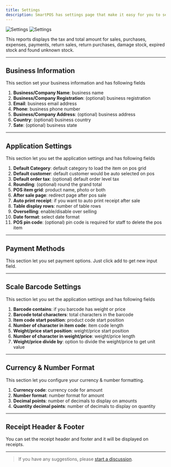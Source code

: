 ```yaml
---
title: Settings
description: SmartPOS has settings page that make it easy for you to set it as per you preferences.
---
```


![Settings](/images/light/settings.png 'Settings')
![Settings](/images/dark/settings.png 'Settings')

This reports displays the tax and total amount for sales, purchases, expenses, payments, return sales, return purchases, damage stock, expired stock and found unknown stock.

---

## Business Information

This section set your business information and has following fields

1. **Business/Company Name**: business name
2. **Business/Company Registration**: (optional) business registration
3. **Email**: business email address
4. **Phone**: business phone number
5. **Business/Company Address**: (optional) business address
6. **Country**: (optional) business country
7. **Sate**: (optional) business state

---

## Application Settings

This section let you set the application settings and has following fields

1. **Default Category**: default category to load the item on pos grid
2. **Default customer**: default customer would be auto selected on pos
3. **Default order tax**: (optional) default order level tax
4. **Rounding**: (optional) round the grand total
5. **POS item grid**: product name, photo or both
6. **After sale page**: redirect page after pos sale
7. **Auto print receipt**: if you want to auto print receipt after sale
8. **Table display rows**: number of table rows
9. **Overselling**: enable/disable over selling
10. **Date format**: select date format
11. **POS pin code**: (optional) pin code is required for staff to delete the pos item

---

## Payment Methods

This section let you set payment options. Just click add to get new input field.

---

## Scale Barcode Settings

This section let you set the application settings and has following fields

1. **Barcode contains**: if you barcode has weight or price
2. **Barcode total characters**: total characters in the barcode
3. **Item code start position**: product code start position
4. **Number of character in item code**: item code length
5. **Weight/price start position**: weight/price start position
6. **Number of character in weight/price**: weight/price length
7. **Weight/price divide by**: option to divide the weight/price to get unit value

---

## Currency & Number Format

This section let you configure your currency & number formatting.

1. **Currency code**: currency code for amount
2. **Number format**: number format for amount
3. **Decimal points**: number of decimals to display on amounts
4. **Quantity decimal points**: number of decimals to display on quantity

---

## Receipt Header & Footer

You can set the receipt header and footer and it will be displayed on receipts.

---

> If you have any suggestions, please [start a discussion](https://github.com/SmartPOS-co/docs/discussions/new?category=ideas).
